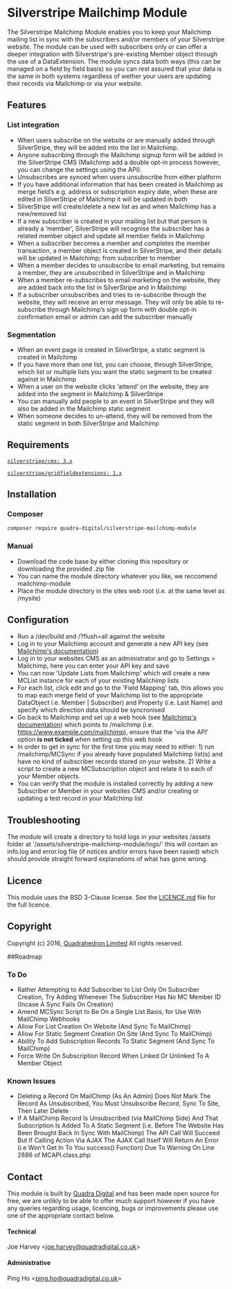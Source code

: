 # Silverstripe Mailchimp Module

The Silverstripe Mailchimp Module enables you to keep your Mailchimp mailing list in sync with the subscribers and/or members of your Silverstripe website.
The module can be used with subscribers only or can offer a deeper integration with Silverstripe's pre-existing Member object through the use of a DataExtension.
The module syncs data both ways (this can be managed on a field by field basis) so you can rest assured that your data is the same in both systems regardless of wether your users are updating their records via Mailchimp or via your website.

## Features
### List integration
* When users subscribe on the website or are manually added through SilverStripe, they will be added into the list in Mailchimp.
* Anyone subscribing through the Mailchimp signup form will be added in the SilverStripe CMS (Mailchimp add a double opt-in process however, you can change the settings using the API).
* Unsubscribes are synced when users unsubscribe from either platform
* If you have additional information that has been created in Mailchimp as merge field’s e.g. address or subscription expiry date, when these are edited in SilverStripe of Mailchimp it will be updated in both
* SilverStripe will create/delete a new list as and when Mailchimp has a new/removed list
* If a new subscriber is created in your mailing list but that person is already a ‘member’, SilverStripe will recognise the subscriber has a related member object and update all member fields in Mailchimp
* When a subscriber becomes a member and completes the member transaction, a member object is created in SilverStripe, and their details will be updated in Mailchimp; from subscriber to member
* When a member decides to unsubscribe to email marketing, but remains a member, they are unsubscribed in SilverStripe and in Mailchimp
* When a member re-subscribes to email marketing on the website, they are added back into the list in SilverStripe and in Mailchimp
* If a subscriber unsubscribes and tries to re-subscribe through the website, they will receive an error message. They will only be able to re-subscribe through Mailchimp’s sign up form with double opt-in confirmation email or admin can add the subscriber manually

### Segmentation
* When an event page is created in SilverStripe, a static segment is created in Mailchimp
* If you have more than one list, you can choose, through SilverStripe, which list or multiple lists you want the static segment to be created against in Mailchimp
* When a user on the website clicks ‘attend’ on the website, they are added into the segment in Mailchimp & SilverStripe
* You can manually add people to an event in SilverStripe and they will also be added in the Mailchimp static segment
* When someone decides to un-attend, they will be removed from the static segment in both SilverStripe and Mailchimp

## Requirements
[`silverstripe/cms: 3.x`](https://github.com/silverstripe/silverstripe-cms/tree/3)

[`silverstripe/gridfieldextensions: 1.x`](https://github.com/silverstripe-australia/silverstripe-gridfieldextensions/tree/1.0)

## Installation
### Composer
```bash
composer require quadra-digital/silverstripe-mailchimp-module
```
### Manual
* Download the code base by either cloning this repository or downloading the provided .zip file
* You can name the module directory whatever you like, we reccomend mailchimp-module
* Place the module directory in the sites web root (i.e. at the same level as /mysite)

## Configuration
* Run a /dev/build and /?flush=all against the website
* Log in to your Mailchimp account and generate a new API key (see [Mailchimp's documentation](http://kb.mailchimp.com/accounts/management/about-api-keys))
* Log in to your websites CMS as an administrator and go to Settings > Mailchimp, here you can enter your API key and save
* You can now 'Update Lists from Mailchimp' which will create a new MCList instance for each of your existing Mailchimp lists
* For each list, click edit and go to the 'Field Mapping' tab, this allows you to map each merge field of your Mailchimp list to the appropriate DataObject i.e. Member | Subscriber) and Property (i.e. Last Name) and specify which direction data should be syncronised
* Go back to Mailchimp and set up a web hook (see [Mailchimp's documentation](http://kb.mailchimp.com/integrations/other-integrations/how-to-set-up-webhooks)) which points to /mailchimp (i.e. https://www.example.com/mailchimp), ensure that the 'via the API' option **is not ticked** when setting up this web hook
* In order to get in sync for the first time you may need to either: 1) run /mailchimp/MCSync if you already have populated Mailchimp list(s) and have no kind of subscriber records stored on your website. 2) Write a script to create a new MCSubscription object and relate it to each of your Member objects.
* You can verify that the module is installed correctly by adding a new Subscriber or Member in your websites CMS and/or creating or updating a test record in your Mailchimp list

## Troubleshooting
The module will create a directory to hold logs in your websites /assets folder at '/assets/silverstripe-mailchimp-module/logs/' this will contain an info.log and error.log file (if notices and/or errors have been rasied) which should provide straight forward explanations of what has gone wrong.

## Licence
This module uses the BSD 3-Clause license. See the [LICENCE.md](/LICENCE.md) file for the full licence.

## Copyright
Copyright (c) 2016, [Quadrahedron Limited](https://www.quadradigital.co.uk)
All rights reserved.

##Roadmap
### To Do
* Rather Attempting to Add Subscriber to List Only On Subscriber Creation, Try Adding Whenever The Subscriber Has No MC Member ID (Incase A Sync Fails On Creation)
* Amend MCSync Script to Be On a Single List Basis, for Use With MailChimp Webhooks
* Allow For List Creation On Website (And Sync To MailChimp)
* Allow For Static Segment Creation On Site (And Sync To MailChimp)
* Ability To Add Subscription Records To Static Segment (And Sync To MailChimp)
* Force Write On Subscription Record When Linked Or Unlinked To A Member Object

### Known Issues
* Deleting a Record On MailChimp (As An Admin) Does Not Mark The Record As Unsubscribed, You Must Unsubscribe Record, Sync To Site, Then Later Delete
* If A MailChimp Record Is Unsubscribed (via MailChimp Side) And That Subscription Is Added To A Static Segment (i.e. Before The Website Has Been Brought Back In Sync With MailChimp) The API Call Will Succeed But If Calling Action Via AJAX The AJAX Call Itself Will Return An Error (i.e Won't Get In To You success() Function) Due To Warning On Line 2886 of MCAPI.class.php

## Contact
This module is built by [Quadra Digital](https://www.quadradigital.co.uk) and has been made open source for free, we are unlikly to be able to offer much support however if you have any queries regarding usage, licencing, bugs or improvements please use one of the appropriate contact below.
#### Technical
Joe Harvey <[joe.harvey@quadradigital.co.uk](mailto:joe.harvey@quadradigital.co.uk)>
#### Administrative
Ping Ho <[ping.ho@quadradigital.co.uk](mailto:ping.ho@quadradigital.co.uk)>
